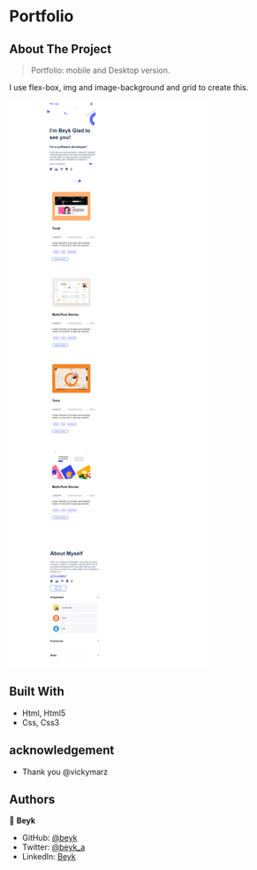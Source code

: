 # Portfolio
## About The Project
>Portfolio: mobile and Desktop version.


I use flex-box, img and image-background and grid to create this.

![Screenshot](./images/screenshoot.PNG)
## Built With
- Html, Html5
- Css, Css3

## acknowledgement
- Thank you @vickymarz

## Authors
👤 **Beyk**
- GitHub: [@beyk](https://github.com/beyk)
- Twitter: [@beyk_a](https://twitter.com/beyk_a)
- LinkedIn: [Beyk](https://www.linkedin.com/in/asghar-beykmohammadi-1b16b291/)
